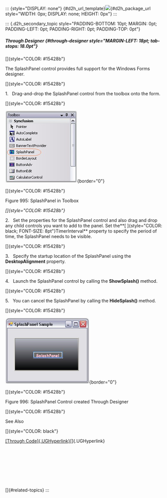 ::: {style="DISPLAY: none"}
[](ms-xhelp:///?Id=d2h_url_template){#d2h_url_template}![](!package_url!){#d2h_package_url style="WIDTH: 0px; DISPLAY: none; HEIGHT: 0px"}
:::

::: {.d2h_secondary_topic style="PADDING-BOTTOM: 10pt; MARGIN: 0pt; PADDING-LEFT: 0pt; PADDING-RIGHT: 0pt; PADDING-TOP: 0pt"}
##### Through Designer {#through-designer style="MARGIN-LEFT: 18pt; tab-stops: 18.0pt"}

[]{style="COLOR: #15428b"} 

The SplashPanel control provides full support for the Windows Forms designer.

[]{style="COLOR: #15428b"} 

1.   Drag-and-drop the SplashPanel control from the toolbox onto the form.

[]{style="COLOR: #15428b"} 

![](ImagesExt/image76_978.jpg){border="0"}

[]{style="COLOR: #15428b"} 

Figure 995: SplashPanel in Toolbox

*[]{style="COLOR: #15428b"}* 

2.   Set the properties for the SplashPanel control and also drag and drop any child controls you want to add to the panel. Set the**[ ]{style="COLOR: black; FONT-SIZE: 8pt"}TimerInterval** property to specify the period of time, the SplashPanel needs to be visible.

[]{style="COLOR: #15428b"} 

3.   Specify the startup location of the SplashPanel using the **DesktopAlignment** property.

[]{style="COLOR: #15428b"} 

4.   Launch the SplashPanel control by calling the **ShowSplash()** method.

[]{style="COLOR: #15428b"} 

5.   You can cancel the SplashPanel by calling the **HideSplash()** method.

[]{style="COLOR: #15428b"} 

![](ImagesExt/image76_979.jpg){border="0"}

[]{style="COLOR: #15428b"} 

Figure 996: SplashPanel Control created Through Designer

[]{style="COLOR: #15428b"} 

See Also

[]{style="COLOR: black"} 

[[Through Code]{.UGHyperlink}](../../../../../../../../Documents%20and%20Settings/sylviap/Desktop/Tools%20-%20Part%202.docx#_Through_Code_2)[]{.UGHyperlink}

 

 

 

 

[]{#related-topics}
:::
